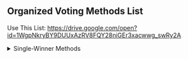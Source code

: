 ## Organized Voting Methods List

Use This List: https://drive.google.com/open?id=1WgpNkryBY9DUUxAzRV8FQY28niGEr3xacwwg_swRy2A

<details>
<summary>Single-Winner Methods</summary>
<ul>
	<li>
	<details>
	<summary>Single-Choice</summary>
	<ul>
		<li>
		<details>
		<summary>First-Past-The-Post</summary>
		<ul>
			<li>
			First Past The Post
			</li>
		</ul>
		</details>
		</li>
	</ul>
	</details>
	</li>
</ul>
</details>
